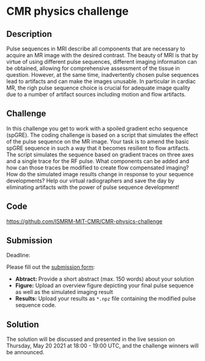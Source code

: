 # CMR physics challenge
## Description
Pulse sequences in MRI describe all components that are necessary to acquire an MR image with the desired contrast. The beauty of MRI is that by virtue of using different pulse sequences, different imaging information can be obtained, allowing for comprehensive assessment of the tissue in question. However, at the same time, inadvertently chosen pulse sequences lead to artifacts and can make the images unusable. In particular in cardiac MR, the righ pulse sequence choice is crucial for adequate image quality due to a number of artifact sources including motion and flow artifacts.

## Challenge
In this challenge you get to work with a spoiled gradient echo sequence (spGRE). The coding challenge is based on a script that simulates the effect of the pulse sequence on the MR image. Your task is to amend the basic spGRE sequence in such a way that it becomes resilient to flow artifacts. The script simulates the sequence based on gradient traces on three axes and a single trace for the RF pulse. What components can be added and how can those traces be modified to create flow compensated imaging? How do the simulated image results change in response to your sequence developments? Help our virtual radiographers and save the day by eliminating artifacts with the power of pulse sequence development!

## Code
https://github.com/ISMRM-MIT-CMR/CMR-physics-challenge

## Submission
Deadline:

Please fill out the [submission form](https://docs.google.com/forms/d/e/1FAIpQLSf8k7CmFahOMK5AIYrwbP6-JGJQtZlaQukiGHiI18ZwEKLiLw/viewform?usp=sf_link):
- **Abtract:** Provide a short abstract (max. 150 words) about your solution
- **Figure:** Upload an overview figure depicting your final pulse sequence as well as the simulated imaging result
- **Results:** Upload your results as `*.npz` file containing the modified pulse sequence code.

## Solution
The solution will be discussed and presented in the live session on Thursday, May 20 2021 at 18:00 - 19:00 UTC, and the challenge winners will be announced.